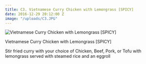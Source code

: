 ```yaml
---
title: C3. Vietnamese Curry Chicken with Lemongrass [SPICY]
date: 2016-12-29 20:12:00 Z
image: "/uploads/C3.JPG"
---
```


![
Vietnamese Curry Chicken with Lemongrass [SPICY]](/uploads/C3.JPG)


Vietnamese Curry Chicken with Lemongrass [SPICY]

Stir fried curry with your choice of Chicken, Beef, Pork, or Tofu with lemongrass served with steamed rice and an eggroll